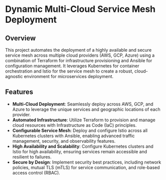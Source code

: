 # Dynamic Multi-Cloud Service Mesh Deployment

## Overview

This project automates the deployment of a highly available and secure service mesh across multiple cloud providers (AWS, GCP, Azure) using a combination of Terraform for infrastructure provisioning and Ansible for configuration management. It leverages Kubernetes for container orchestration and Istio for the service mesh to create a robust, cloud-agnostic environment for microservices deployment.

## Features

- **Multi-Cloud Deployment**: Seamlessly deploy across AWS, GCP, and Azure to leverage the unique services and geographic locations of each provider.
- **Automated Infrastructure**: Utilize Terraform to provision and manage cloud resources with Infrastructure as Code (IaC) principles.
- **Configurable Service Mesh**: Deploy and configure Istio across all Kubernetes clusters with Ansible, enabling advanced traffic management, security, and observability features.
- **High Availability and Scalability**: Configure Kubernetes clusters and Istio for high availability, ensuring services remain accessible and resilient to failures.
- **Secure by Design**: Implement security best practices, including network policies, mutual TLS (mTLS) for service communication, and role-based access control (RBAC).
